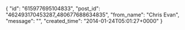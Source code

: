  {
   "id": "615977695104833",
   "post_id": "462493170453287_480677688634835",
   "from_name": "Chris Evan",
   "message": "<shakes head>",
   "created_time": "2014-01-24T05:01:27+0000"
 }
